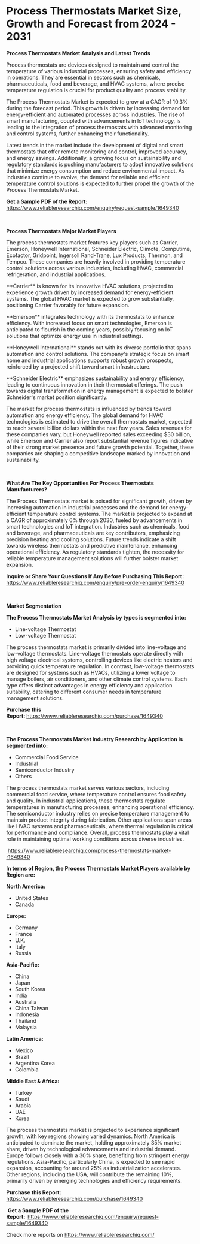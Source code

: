 <p><h1>Process Thermostats Market Size, Growth and Forecast from 2024 - 2031</h1></p><p><strong>Process Thermostats Market Analysis and Latest Trends</strong></p>
<p><p>Process thermostats are devices designed to maintain and control the temperature of various industrial processes, ensuring safety and efficiency in operations. They are essential in sectors such as chemicals, pharmaceuticals, food and beverage, and HVAC systems, where precise temperature regulation is crucial for product quality and process stability.</p><p>The Process Thermostats Market is expected to grow at a CAGR of 10.3% during the forecast period. This growth is driven by increasing demand for energy-efficient and automated processes across industries. The rise of smart manufacturing, coupled with advancements in IoT technology, is leading to the integration of process thermostats with advanced monitoring and control systems, further enhancing their functionality.</p><p>Latest trends in the market include the development of digital and smart thermostats that offer remote monitoring and control, improved accuracy, and energy savings. Additionally, a growing focus on sustainability and regulatory standards is pushing manufacturers to adopt innovative solutions that minimize energy consumption and reduce environmental impact. As industries continue to evolve, the demand for reliable and efficient temperature control solutions is expected to further propel the growth of the Process Thermostats Market.</p></p>
<p><strong>Get a Sample PDF of the Report:&nbsp;</strong> <a href="https://www.reliableresearchiq.com/enquiry/request-sample/1649340?utm_campaign=1720&utm_medium=2&utm_source=Github&utm_content=ia&utm_term=29122024&utm_id=process-thermostats">https://www.reliableresearchiq.com/enquiry/request-sample/1649340</a></p>
<p>&nbsp;</p>
<p><strong>Process Thermostats Major Market Players</strong></p>
<p><p>The process thermostats market features key players such as Carrier, Emerson, Honeywell International, Schneider Electric, Climote, Computime, Ecofactor, Gridpoint, Ingersoll Rand-Trane, Lux Products, Thermon, and Tempco. These companies are heavily involved in providing temperature control solutions across various industries, including HVAC, commercial refrigeration, and industrial applications.</p><p>**Carrier** is known for its innovative HVAC solutions, projected to experience growth driven by increased demand for energy-efficient systems. The global HVAC market is expected to grow substantially, positioning Carrier favorably for future expansion.</p><p>**Emerson** integrates technology with its thermostats to enhance efficiency. With increased focus on smart technologies, Emerson is anticipated to flourish in the coming years, possibly focusing on IoT solutions that optimize energy use in industrial settings.</p><p>**Honeywell International** stands out with its diverse portfolio that spans automation and control solutions. The company's strategic focus on smart home and industrial applications supports robust growth prospects, reinforced by a projected shift toward smart infrastructure.</p><p>**Schneider Electric** emphasizes sustainability and energy efficiency, leading to continuous innovation in their thermostat offerings. The push towards digital transformation in energy management is expected to bolster Schneider's market position significantly.</p><p>The market for process thermostats is influenced by trends toward automation and energy efficiency. The global demand for HVAC technologies is estimated to drive the overall thermostats market, expected to reach several billion dollars within the next few years. Sales revenues for these companies vary, but Honeywell reported sales exceeding $30 billion, while Emerson and Carrier also report substantial revenue figures indicative of their strong market presence and future growth potential. Together, these companies are shaping a competitive landscape marked by innovation and sustainability.</p></p>
<p>&nbsp;</p>
<p><strong>What Are The Key Opportunities For Process Thermostats Manufacturers?</strong></p>
<p><p>The Process Thermostats market is poised for significant growth, driven by increasing automation in industrial processes and the demand for energy-efficient temperature control systems. The market is projected to expand at a CAGR of approximately 6% through 2030, fueled by advancements in smart technologies and IoT integration. Industries such as chemicals, food and beverage, and pharmaceuticals are key contributors, emphasizing precision heating and cooling solutions. Future trends indicate a shift towards wireless thermostats and predictive maintenance, enhancing operational efficiency. As regulatory standards tighten, the necessity for reliable temperature management solutions will further bolster market expansion.</p></p>
<p><strong>Inquire or Share Your Questions If Any Before Purchasing This Report:</strong> <a href="https://www.reliableresearchiq.com/enquiry/pre-order-enquiry/1649340?utm_campaign=1720&utm_medium=2&utm_source=Github&utm_content=ia&utm_term=29122024&utm_id=process-thermostats">https://www.reliableresearchiq.com/enquiry/pre-order-enquiry/1649340</a></p>
<p>&nbsp;</p>
<p><strong>Market Segmentation</strong></p>
<p><strong>The Process Thermostats Market Analysis by types is segmented into:</strong></p>
<p><ul><li>Line-voltage Thermostat</li><li>Low-voltage Thermostat</li></ul></p>
<p><p>The process thermostats market is primarily divided into line-voltage and low-voltage thermostats. Line-voltage thermostats operate directly with high voltage electrical systems, controlling devices like electric heaters and providing quick temperature regulation. In contrast, low-voltage thermostats are designed for systems such as HVACs, utilizing a lower voltage to manage boilers, air conditioners, and other climate control systems. Each type offers distinct advantages in energy efficiency and application suitability, catering to different consumer needs in temperature management solutions.</p></p>
<p><strong>Purchase this Report:&nbsp;</strong><a href="https://www.reliableresearchiq.com/purchase/1649340?utm_campaign=1720&utm_medium=2&utm_source=Github&utm_content=ia&utm_term=29122024&utm_id=process-thermostats">https://www.reliableresearchiq.com/purchase/1649340</a></p>
<p>&nbsp;</p>
<p><strong>The Process Thermostats Market Industry Research by Application is segmented into:</strong></p>
<p><ul><li>Commercial Food Service</li><li>Industrial</li><li>Semiconductor Industry</li><li>Others</li></ul></p>
<p><p>The process thermostats market serves various sectors, including commercial food service, where temperature control ensures food safety and quality. In industrial applications, these thermostats regulate temperatures in manufacturing processes, enhancing operational efficiency. The semiconductor industry relies on precise temperature management to maintain product integrity during fabrication. Other applications span areas like HVAC systems and pharmaceuticals, where thermal regulation is critical for performance and compliance. Overall, process thermostats play a vital role in maintaining optimal working conditions across diverse industries.</p></p>
<p><a href="https://www.reliableresearchiq.com/process-thermostats-market-r1649340?utm_campaign=1720&utm_medium=2&utm_source=Github&utm_content=ia&utm_term=29122024&utm_id=process-thermostats">&nbsp;https://www.reliableresearchiq.com/process-thermostats-market-r1649340</a></p>
<p><strong>In terms of Region, the Process Thermostats Market Players available by Region are:</strong></p>
<p>
    <p> <strong> North America: </strong>
        <ul>
            <li>United States</li>
            <li>Canada</li>
        </ul>
        </p> 
    <p> <strong> Europe: </strong>
        <ul>
            <li>Germany</li>
            <li>France</li>
            <li>U.K.</li>
            <li>Italy</li>
            <li>Russia</li>
        </ul>
        </p> 
    <p> <strong> Asia-Pacific: </strong>
        <ul>
            <li>China</li>
            <li>Japan</li>
            <li>South Korea</li>
            <li>India</li>
            <li>Australia</li>
            <li>China Taiwan</li>
            <li>Indonesia</li>
            <li>Thailand</li>
            <li>Malaysia</li>
        </ul>
        </p> 
    <p> <strong> Latin America: </strong>
        <ul>
            <li>Mexico</li>
            <li>Brazil</li>
            <li>Argentina Korea</li>
            <li>Colombia</li>
        </ul>
        </p> 
    <p> <strong> Middle East & Africa: </strong>
        <ul>
            <li>Turkey</li>
            <li>Saudi</li>
            <li>Arabia</li>
            <li>UAE</li>
            <li>Korea</li>
        </ul>
    </p>
    </p>
<p><p>The process thermostats market is projected to experience significant growth, with key regions showing varied dynamics. North America is anticipated to dominate the market, holding approximately 35% market share, driven by technological advancements and industrial demand. Europe follows closely with a 30% share, benefiting from stringent energy regulations. Asia-Pacific, particularly China, is expected to see rapid expansion, accounting for around 25% as industrialization accelerates. Other regions, including the USA, will contribute the remaining 10%, primarily driven by emerging technologies and efficiency requirements.</p></p>
<p><strong>Purchase this Report: </strong><a href="https://www.reliableresearchiq.com/purchase/1649340?utm_campaign=1720&utm_medium=2&utm_source=Github&utm_content=ia&utm_term=29122024&utm_id=process-thermostats">https://www.reliableresearchiq.com/purchase/1649340</a></p>
<p>&nbsp;<strong>Get a Sample PDF of the Report:&nbsp;&nbsp;</strong><a href="https://www.reliableresearchiq.com/enquiry/request-sample/1649340?utm_campaign=1720&utm_medium=2&utm_source=Github&utm_content=ia&utm_term=29122024&utm_id=process-thermostats">https://www.reliableresearchiq.com/enquiry/request-sample/1649340</a></p>
<p><strong></strong></p>
<p>Check more reports on <a href="https://www.reliableresearchiq.com/?utm_campaign=1720&utm_medium=2&utm_source=Github&utm_content=ia&utm_term=29122024&utm_id=process-thermostats">https://www.reliableresearchiq.com/</a></p>